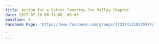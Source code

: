 ```yaml
---
title: Action for a Better Tomorrow Fox Valley Chapter
date: 2017-07-10 00:16:00 -05:00
position: 0
Facebook Page: 'https://www.facebook.com/groups/1733241310335574/

'
---
```


